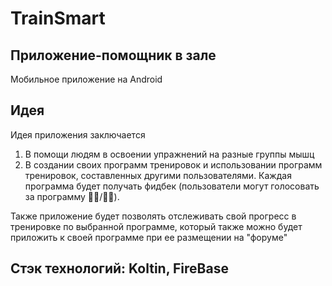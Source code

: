 # TrainSmart
## Приложение-помощник в зале
Мобильное приложение на Android
## Идея
Идея приложения заключается 
1) В помощи людям в освоении упражнений на разные группы мышц
2) В создании своих программ тренировок и использовании программ тренировок, составленных другими пользователями. 
Каждая программа будет получать фидбек (пользователи могут голосовать за программу 👍🏻/👎🏻).

Также приложение будет позволять отслеживать свой прогресс в тренировке по выбранной программе, который также можно будет приложить к своей программе при ее размещении на "форуме"
 ## Стэк технологий: Koltin, FireBase
